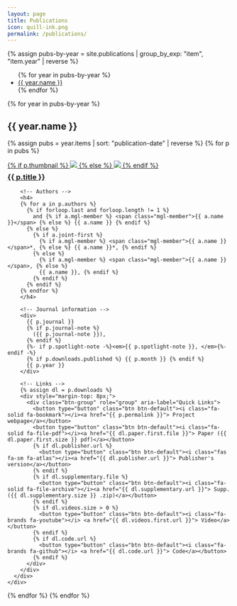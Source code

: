 ```yaml
---
layout: page
title: Publications
icon: quill-ink.png
permalink: /publications/
---
```


{% assign pubs-by-year = site.publications | group_by_exp: "item", "item.year" | reverse %}

<nav aria-label="Page navigation">
  <ul class="pagination">
  {% for year in pubs-by-year %}
    <li><a href="#pubs-{{ year.name }}"> {{ year.name }}</a></li>
  {% endfor %}
  </ul>
</nav>

{% for year in pubs-by-year %}
  <h2 class="page-header" id="pubs-{{ year.name }}">{{ year.name }} </h2>

  {% assign pubs = year.items | sort: "publication-date" | reverse %}
  {% for p in pubs %}
  <div class="row row-m-t">
    <div class="col-lg-2">
      <a href="{{ p.permalink }}">
      {% if p.thumbnail %}
        <img class="img-responsive img-thumbnail center-cropped shadowed" src="{{ p.image-dir }}//{{ p.thumbnail }}">
      {% else %}
        <img class="img-responsive img-thumbnail shadowed" src="http://placehold.it/200x200">
      {% endif %}
      </a>
    </div>
    <div class="col-lg-10">
      <div>
        <!-- Paper title -->
        <h3 style="margin-top: 8px;"><a href="{{ p.permalink }}">{{ p.title }}</a></h3>

        <!-- Authors -->
        <h4>
        {% for a in p.authors %}
          {% if forloop.last and forloop.length != 1 %}
            and {% if a.mgl-member %} <span class="mgl-member">{{ a.name }}</span> {% else %} {{ a.name }} {% endif %}
          {% else %}
            {% if a.joint-first %}
              {% if a.mgl-member %} <span class="mgl-member">{{ a.name }}</span>*, {% else %} {{ a.name }}*, {% endif %}
            {% else %}
              {% if a.mgl-member %} <span class="mgl-member">{{ a.name }}</span>, {% else %}
              {{ a.name }}, {% endif %}
            {% endif %}
          {% endif %}
        {% endfor %} 
        </h4>

        <!-- Journal information -->
        <div>
          {{ p.journal }}
          {% if p.journal-note %}
            ({{ p.journal-note }}),
          {% endif %}
          {%- if p.spotlight-note -%}<em>{{ p.spotlight-note }}, </em>{%- endif -%} 
          {% if p.downloads.published %} {{ p.month }} {% endif %} 
          {{ p.year }}
        </div>

        <!-- Links -->
        {% assign dl = p.downloads %}
        <div style="margin-top: 8px;">
          <div class="btn-group" role="group" aria-label="Quick Links">
            <button type="button" class="btn btn-default"><i class="fa-solid fa-bookmark"></i><a href="{{ p.permalink }}"> Project webpage</a></button>
            <button type="button" class="btn btn-default"><i class="fa-solid fa-file-pdf"></i><a href="{{ dl.paper.first.file }}"> Paper ({{ dl.paper.first.size }} pdf)</a></button>
            {% if dl.publisher.url %}
              <button type="button" class="btn btn-default"><i class="fas fa-sm fa-atlas"></i><a href="{{ dl.publisher.url }}"> Publisher's version</a></button>
            {% endif %}
            {% if dl.supplementary.file %}
              <button type="button" class="btn btn-default"><i class="fa-solid fa-file-archive"></i><a href="{{ dl.supplementary.url }}"> Supp. ({{ dl.supplementary.size }} .zip)</a></button>
            {% endif %}
            {% if dl.videos.size > 0 %}
              <button type="button" class="btn btn-default"><i class="fa-brands fa-youtube"></i> <a href="{{ dl.videos.first.url }}"> Video</a></button>
            {% endif %}
            {% if dl.code.url %}
              <button type="button" class="btn btn-default"><i class="fa-brands fa-github"></i> <a href="{{ dl.code.url }}"> Code</a></button>
            {% endif %}
          </div>
        </div>
      </div>
    </div>
  </div>

  {% endfor %}
{% endfor %}